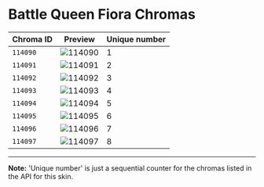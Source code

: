 # Battle Queen Fiora Chromas

| Chroma ID | Preview | Unique number |
|---|---|---|
| `114090` | ![114090](https://raw.communitydragon.org/latest/plugins/rcp-be-lol-game-data/global/default/v1/champion-chroma-images/114/114090.png) | 1 |
| `114091` | ![114091](https://raw.communitydragon.org/latest/plugins/rcp-be-lol-game-data/global/default/v1/champion-chroma-images/114/114091.png) | 2 |
| `114092` | ![114092](https://raw.communitydragon.org/latest/plugins/rcp-be-lol-game-data/global/default/v1/champion-chroma-images/114/114092.png) | 3 |
| `114093` | ![114093](https://raw.communitydragon.org/latest/plugins/rcp-be-lol-game-data/global/default/v1/champion-chroma-images/114/114093.png) | 4 |
| `114094` | ![114094](https://raw.communitydragon.org/latest/plugins/rcp-be-lol-game-data/global/default/v1/champion-chroma-images/114/114094.png) | 5 |
| `114095` | ![114095](https://raw.communitydragon.org/latest/plugins/rcp-be-lol-game-data/global/default/v1/champion-chroma-images/114/114095.png) | 6 |
| `114096` | ![114096](https://raw.communitydragon.org/latest/plugins/rcp-be-lol-game-data/global/default/v1/champion-chroma-images/114/114096.png) | 7 |
| `114097` | ![114097](https://raw.communitydragon.org/latest/plugins/rcp-be-lol-game-data/global/default/v1/champion-chroma-images/114/114097.png) | 8 |

---

**Note:** 'Unique number' is just a sequential counter for the chromas listed in the API for this skin.